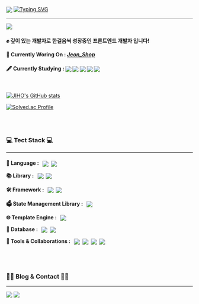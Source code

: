 <div align="left">
<img align=center src="https://capsule-render.vercel.app/api?type=waving&color=6db3d1&height=100&section=header"/>
<a href="https://git.io/typing-svg"><img src="https://readme-typing-svg.demolab.com?font=Madimi+One&size=40&duration=4000&pause=1000&color=6ea9c2&vCenter=true&random=false&width=500&height=100&lines=Welcome+to++Jeon's+GitHub+%F0%9F%91%8B%F0%9F%8F%BC" alt="Typing SVG" /></a>
<hr>

<div>
<a href="https://hits.seeyoufarm.com"><img src="https://hits.seeyoufarm.com/api/count/incr/badge.svg?url=https%3A%2F%2Fgithub.com%2Fpoqop721&count_bg=%23f0a030&title_bg=%23515151&icon=github.svg&icon_color=%23FFFFFF&title=%EB%B0%A9%EB%AC%B8%EC%9E%90%EC%88%98&edge_flat=true"/></a>
  
#### ✊ 깊이 있는 개발자로 한걸음씩 성장중인 프론트엔드 개발자 입니다!
#### 📝 Currently Woring On :  *[Jeon_Shop](https://github.com/poqop721/Jeon_Shop)*
#### 🖋️ Currently Studying : <img align=center src="https://img.shields.io/badge/JavaScript-8f8c8c?style=flat&logo=JavaScript&logoColor=F7DF1E"/>&nbsp;<img align=center src="https://img.shields.io/badge/React-0088CC?style=flat&logo=React&logoColor=FFFFFF"/>&nbsp;<img align=center src="https://img.shields.io/badge/Next.js-ffffff?style=flat&logo=Next.js&logoColor=000000"/>&nbsp;<img align=center src="https://img.shields.io/badge/CS:PintOS-ba9304?style=flat&logo=Linux&logoColor=ffffff"/>&nbsp;<img align=center src="https://img.shields.io/badge/Algorithm-FFA116?style=flat&logo=LeetCode&logoColor=ffffff"/>&nbsp;
<br>

[![JIHO's GitHub stats](https://github-readme-stats.vercel.app/api?username=poqop721&include_all_commits=false&theme=nord&hide_border=true&count_private=true)](https://github.com/jiholee0/github-readme-stats)

[![Solved.ac Profile](http://mazassumnida.wtf/api/v2/generate_badge?boj=poqop721)](https://solved.ac/poqop721/)


</div>
<br><br>


### 💻 Tect Stack 💻
<hr>
<div>
<h4>
  
💬 Language : &nbsp;
<img align=center src="https://img.shields.io/badge/JavaScript-8f8c8c?style=for-the-badge&logo=JavaScript&logoColor=F7DF1E"/>&nbsp;
<img align=center src="https://img.shields.io/badge/TypeScript-e3e3e3?style=for-the-badge&logo=TypeScript&logoColor=3178C6"/>
<br>

📚 Library : &nbsp;
<img align=center src="https://img.shields.io/badge/React-0088CC?style=for-the-badge&logo=React&logoColor=FFFFFF"/>&nbsp;
<img align=center src="https://img.shields.io/badge/Socket.io-575757?style=for-the-badge&logo=Socket.io&logoColor=ffffff"/>
<br>

🛠️ Framework : &nbsp;
<img align=center src="https://img.shields.io/badge/Next.js-ffffff?style=for-the-badge&logo=Next.js&logoColor=000000"/>&nbsp;
<img align=center src="https://img.shields.io/badge/ReactNative-48556b?style=for-the-badge&logo=React&logoColor=61DAFB"/>
<br>

🗳️ State Management Library : &nbsp;
<img align=center src="https://img.shields.io/badge/👻 Jotai-4f4f4f?style=for-the-badge&logo=Jotai&logoColor=ffffff"/>
<br>

🌐 Template Engine : &nbsp;
<img align=center src="https://img.shields.io/badge/Jinja2-B41717?style=for-the-badge&logo=Jinja&logoColor=ffffff"/>
<br>

💾 Database : &nbsp;
<img align=center src="https://img.shields.io/badge/Oracle-F80000?style=for-the-badge&logo=Oracle&logoColor=ffffff"/>&nbsp;
<img align=center src="https://img.shields.io/badge/MySQL-4479A1?style=for-the-badge&logo=MySQL&logoColor=ffffff"/>
<br>

📮 Tools & Collaborations : &nbsp;
<img align=center src="https://img.shields.io/badge/Git-F05032?style=for-the-badge&logo=Git&logoColor=ffffff"/>&nbsp;
<img align=center src="https://img.shields.io/badge/GitHub-000000?style=for-the-badge&logo=GitHub&logoColor=ffffff"/>&nbsp;
<img align=center src="https://img.shields.io/badge/Notion-e3e3e3?style=for-the-badge&logo=Notion&logoColor=000000"/>&nbsp;
<img align=center src="https://img.shields.io/badge/Slack-4A154B?style=for-the-badge&logo=Slack&logoColor=ffffff"/>
</h4>
</div>
</div>

<br><br>

### 👨‍💻 Blog & Contact 👨‍💻
<hr>
<div style="display:flex; flex-direction:row;">
    <a href="https://successful-penalty-b4d.notion.site/b438a0e954ab43368f861891f9f3aa4c?pvs=4"><img align=center src="https://img.shields.io/badge/Blog-999999?style=for-the-badge&logo=notion&logoColor=white"></a>&nbsp;
    <a href="mailto:poqop721@naver.com"><img align=center src="https://img.shields.io/badge/Mail-cc55d9?style=for-the-badge&logo=Gmail&logoColor=white"></a>
</div>

  
